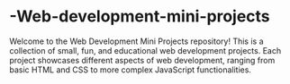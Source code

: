 # -Web-development-mini-projects
Welcome to the Web Development Mini Projects repository! This is a collection of small, fun, and educational web development projects. Each project showcases different aspects of web development, ranging from basic HTML and CSS to more complex JavaScript functionalities. 
